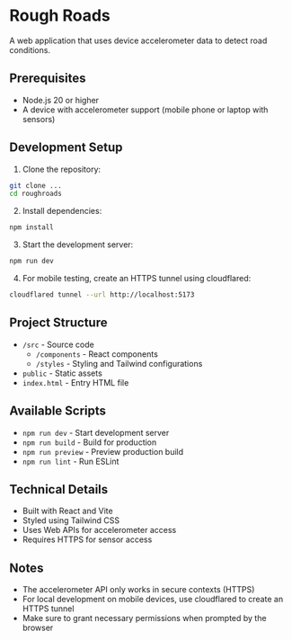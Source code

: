 # Rough Roads

A web application that uses device accelerometer data to detect road conditions.

## Prerequisites

- Node.js 20 or higher
- A device with accelerometer support (mobile phone or laptop with sensors)

## Development Setup

1. Clone the repository:
```bash
git clone ...
cd roughroads
```

2. Install dependencies:
```bash
npm install
```

3. Start the development server:
```bash
npm run dev
```

4. For mobile testing, create an HTTPS tunnel using cloudflared:
```bash
cloudflared tunnel --url http://localhost:5173
```

## Project Structure

- `/src` - Source code
  - `/components` - React components
  - `/styles` - Styling and Tailwind configurations
- `public` - Static assets
- `index.html` - Entry HTML file

## Available Scripts

- `npm run dev` - Start development server
- `npm run build` - Build for production
- `npm run preview` - Preview production build
- `npm run lint` - Run ESLint

## Technical Details

- Built with React and Vite
- Styled using Tailwind CSS
- Uses Web APIs for accelerometer access
- Requires HTTPS for sensor access

## Notes

- The accelerometer API only works in secure contexts (HTTPS)
- For local development on mobile devices, use cloudflared to create an HTTPS tunnel
- Make sure to grant necessary permissions when prompted by the browser
